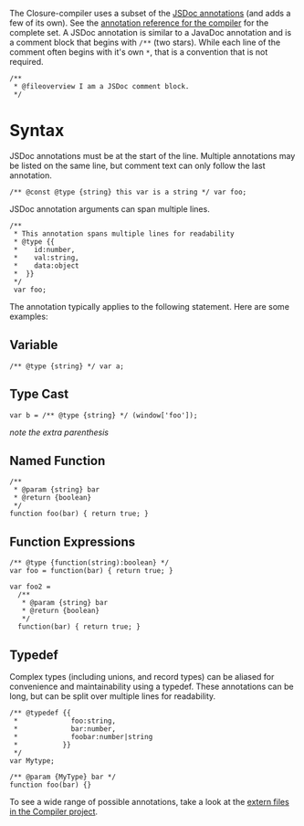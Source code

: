 The Closure-compiler uses a subset of the [JSDoc annotations][1] (and adds a few of its own). See the [annotation reference for the compiler][2] for the complete set. A JSDoc annotation is similar to a JavaDoc annotation and is a comment block that begins with `/**` (two stars). While each line of the comment often begins with it's own `*`, that is a convention that is not required.

    /**
     * @fileoverview I am a JSDoc comment block.
     */

Syntax
=========
JSDoc annotations must be at the start of the line. Multiple annotations may be listed on the same line, but comment text can only follow the last annotation.

    /** @const @type {string} this var is a string */ var foo;

JSDoc annotation arguments can span multiple lines.

    /**
     * This annotation spans multiple lines for readability
     * @type {{
     *    id:number,
     *    val:string,
     *    data:object
     *  }}
     */
     var foo;

The annotation typically applies to the following statement. Here are some examples:

Variable
-------

    /** @type {string} */ var a;

Type Cast
--------

    var b = /** @type {string} */ (window['foo']);
*note the extra parenthesis*

Named Function
--------

    /**
     * @param {string} bar
     * @return {boolean}
     */
    function foo(bar) { return true; }

Function Expressions
-------------------

    /** @type {function(string):boolean} */
    var foo = function(bar) { return true; }

    var foo2 =
      /**
       * @param {string} bar
       * @return {boolean}
       */
      function(bar) { return true; }

Typedef
--------

Complex types (including unions, and record types) can be aliased for convenience and maintainability using a typedef. These annotations can be long, but can be split over multiple lines for readability.

    /** @typedef {{
     *             foo:string,
     *             bar:number,
     *             foobar:number|string
     *           }}
     */
    var Mytype;

    /** @param {MyType} bar */
    function foo(bar) {}

To see a wide range of possible annotations, take a look at the [extern files in the Compiler project][3].

  [1]: http://code.google.com/p/jsdoc-toolkit/
  [2]: https://developers.google.com/closure/compiler/docs/js-for-compiler
  [3]: https://github.com/google/closure-compiler/tree/master/contrib/externs